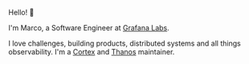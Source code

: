 Hello! 👋

I'm Marco, a Software Engineer at [Grafana Labs](https://grafana.com).

I love challenges, building products, distributed systems and all things observability. I'm a [Cortex](https://cortexmetrics.io/) and [Thanos](https://thanos.io/) maintainer.
